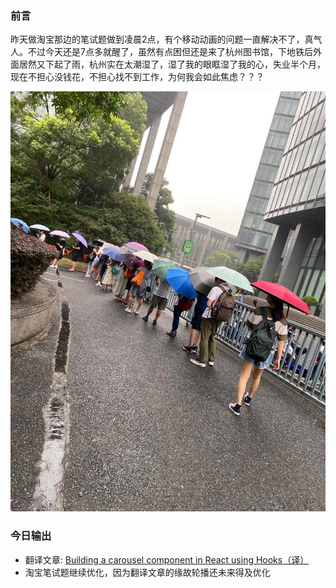 ### 前言  
昨天做淘宝那边的笔试题做到凌晨2点，有个移动动画的问题一直解决不了，真气人。不过今天还是7点多就醒了，虽然有点困但还是来了杭州图书馆，下地铁后外面居然又下起了雨，杭州实在太潮湿了，湿了我的眼眶湿了我的心，失业半个月，现在不担心没钱花，不担心找不到工作，为何我会如此焦虑？？？

<img src='./images/7-15.jpeg'/>

### 今日输出  
- 翻译文章: [Building a carousel component in React using Hooks（译）](https://www.cnblogs.com/xingguozhiming/p/13310801.html) 
- 淘宝笔试题继续优化，因为翻译文章的缘故轮播还未来得及优化